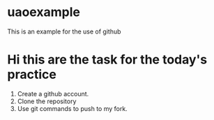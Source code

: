 # uaoexample
This is an example for the use of github

# Hi this are the task for the today's practice

1. Create a github account.
2. Clone the repository
8.  Use git commands to push to my fork.

